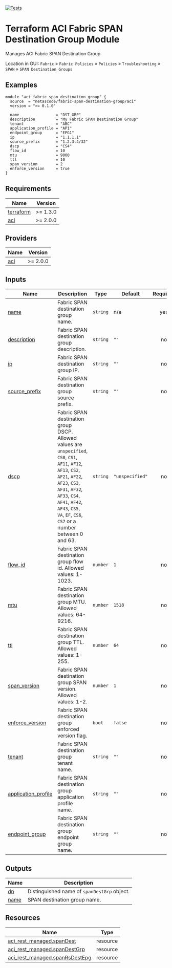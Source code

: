 <!-- BEGIN_TF_DOCS -->
[![Tests](https://github.com/netascode/terraform-aci-fabric-span-destination-group/actions/workflows/test.yml/badge.svg)](https://github.com/netascode/terraform-aci-fabric-span-destination-group/actions/workflows/test.yml)

# Terraform ACI Fabric SPAN Destination Group Module

Manages ACI Fabric SPAN Destination Group

Location in GUI:
`Fabric` » `Fabric Policies` » `Policies` » `Troubleshooting` » `SPAN` » `SPAN Destination Groups`

## Examples

```hcl
module "aci_fabric_span_destination_group" {
  source  = "netascode/fabric-span-destination-group/aci"
  version = ">= 0.1.0"

  name                = "DST_GRP"
  description         = "My Fabric SPAN Destination Group"
  tenant              = "ABC"
  application_profile = "AP1"
  endpoint_group      = "EPG1"
  ip                  = "1.1.1.1"
  source_prefix       = "1.2.3.4/32"
  dscp                = "CS4"
  flow_id             = 10
  mtu                 = 9000
  ttl                 = 10
  span_version        = 2
  enforce_version     = true
}
```

## Requirements

| Name | Version |
|------|---------|
| <a name="requirement_terraform"></a> [terraform](#requirement\_terraform) | >= 1.3.0 |
| <a name="requirement_aci"></a> [aci](#requirement\_aci) | >= 2.0.0 |

## Providers

| Name | Version |
|------|---------|
| <a name="provider_aci"></a> [aci](#provider\_aci) | >= 2.0.0 |

## Inputs

| Name | Description | Type | Default | Required |
|------|-------------|------|---------|:--------:|
| <a name="input_name"></a> [name](#input\_name) | Fabric SPAN destination group name. | `string` | n/a | yes |
| <a name="input_description"></a> [description](#input\_description) | Fabric SPAN destination group description. | `string` | `""` | no |
| <a name="input_ip"></a> [ip](#input\_ip) | Fabric SPAN destination group IP. | `string` | `""` | no |
| <a name="input_source_prefix"></a> [source\_prefix](#input\_source\_prefix) | Fabric SPAN destination group source prefix. | `string` | `""` | no |
| <a name="input_dscp"></a> [dscp](#input\_dscp) | Fabric SPAN destination group DSCP. Allowed values are `unspecified`, `CS0`, `CS1`, `AF11`, `AF12`, `AF13`, `CS2`, `AF21`, `AF22`, `AF23`, `CS3`, `AF31`, `AF32`, `AF33`, `CS4`, `AF41`, `AF42`, `AF43`, `CS5`, `VA`, `EF`, `CS6`, `CS7` or a number between 0 and 63. | `string` | `"unspecified"` | no |
| <a name="input_flow_id"></a> [flow\_id](#input\_flow\_id) | Fabric SPAN destination group flow id. Allowed values: 1-1023. | `number` | `1` | no |
| <a name="input_mtu"></a> [mtu](#input\_mtu) | Fabric SPAN destination group MTU. Allowed values: 64-9216. | `number` | `1518` | no |
| <a name="input_ttl"></a> [ttl](#input\_ttl) | Fabric SPAN destination group TTL. Allowed values: 1-255. | `number` | `64` | no |
| <a name="input_span_version"></a> [span\_version](#input\_span\_version) | Fabric SPAN destination group SPAN version. Allowed values: 1-2. | `number` | `1` | no |
| <a name="input_enforce_version"></a> [enforce\_version](#input\_enforce\_version) | Fabric SPAN destination group enforced version flag. | `bool` | `false` | no |
| <a name="input_tenant"></a> [tenant](#input\_tenant) | Fabric SPAN destination group tenant name. | `string` | `""` | no |
| <a name="input_application_profile"></a> [application\_profile](#input\_application\_profile) | Fabric SPAN destination group application profile name. | `string` | `""` | no |
| <a name="input_endpoint_group"></a> [endpoint\_group](#input\_endpoint\_group) | Fabric SPAN destination group endpoint group name. | `string` | `""` | no |

## Outputs

| Name | Description |
|------|-------------|
| <a name="output_dn"></a> [dn](#output\_dn) | Distinguished name of `spanDestGrp` object. |
| <a name="output_name"></a> [name](#output\_name) | SPAN destination group name. |

## Resources

| Name | Type |
|------|------|
| [aci_rest_managed.spanDest](https://registry.terraform.io/providers/CiscoDevNet/aci/latest/docs/resources/rest_managed) | resource |
| [aci_rest_managed.spanDestGrp](https://registry.terraform.io/providers/CiscoDevNet/aci/latest/docs/resources/rest_managed) | resource |
| [aci_rest_managed.spanRsDestEpg](https://registry.terraform.io/providers/CiscoDevNet/aci/latest/docs/resources/rest_managed) | resource |
<!-- END_TF_DOCS -->